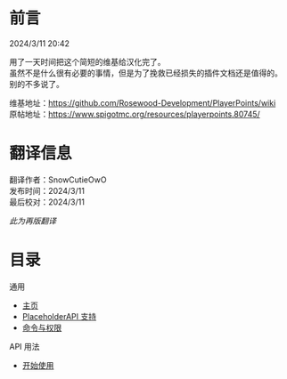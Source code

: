 # 前言
2024/3/11 20:42

用了一天时间把这个简短的维基给汉化完了。   
虽然不是什么很有必要的事情，但是为了挽救已经损失的插件文档还是值得的。    
别的不多说了。

维基地址：https://github.com/Rosewood-Development/PlayerPoints/wiki    
原帖地址：https://www.spigotmc.org/resources/playerpoints.80745/

# 翻译信息

翻译作者：SnowCutieOwO    
发布时间：2024/3/11    
最后校对：2024/3/11

_此为再版翻译_

# 目录

通用    
* [主页](https://snowcutieowo.github.io/PlayerPoints/#!home.md)
* [PlaceholderAPI 支持](https://snowcutieowo.github.io/PlayerPoints/#!placeholederapi-support.md)
* [命令与权限](https://snowcutieowo.github.io/PlayerPoints/#!commands-&-permissions.md)

API 用法    
* [开始使用](https://snowcutieowo.github.io/PlayerPoints/#!api-getting-started.md)
